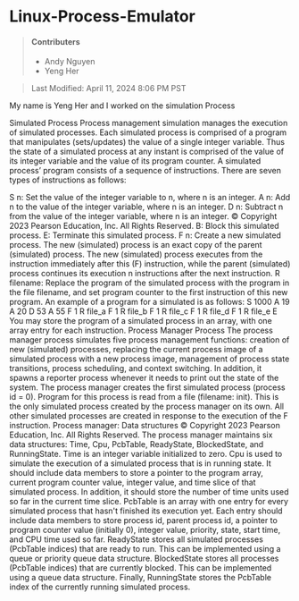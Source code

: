 # Linux-Process-Emulator

> #### Contributers
>
> - Andy Nguyen
> - Yeng Her

>  Last Modified: April 11, 2024 8:06 PM PST





My name is Yeng Her and I worked on the simulation Process

Simulated Process Process management simulation manages the execution of simulated processes. Each simulated process is comprised of a program that manipulates (sets/updates) the value of a single integer variable. Thus the state of a simulated process at any instant is comprised of the value of its integer variable and the value of its program counter. A simulated process’ program consists of a sequence of instructions. There are seven types of instructions as follows:

S n: Set the value of the integer variable to n, where n is an integer.
A n: Add n to the value of the integer variable, where n is an integer.
D n: Subtract n from the value of the integer variable, where n is an integer. © Copyright 2023 Pearson Education, Inc. All Rights Reserved.
B: Block this simulated process.
E: Terminate this simulated process.
F n: Create a new simulated process. The new (simulated) process is an exact copy of the parent (simulated) process. The new (simulated) process executes from the instruction immediately after this (F) instruction, while the parent (simulated) process continues its execution n instructions after the next instruction.
R filename: Replace the program of the simulated process with the program in the file filename, and set program counter to the first instruction of this new program. An example of a program for a simulated is as follows: S 1000 A 19 A 20 D 53 A 55 F 1 R file_a F 1 R file_b F 1 R file_c F 1 R file_d F 1 R file_e E You may store the program of a simulated process in an array, with one array entry for each instruction. Process Manager Process The process manager process simulates five process management functions: creation of new (simulated) processes, replacing the current process image of a simulated process with a new process image, management of process state transitions, process scheduling, and context switching. In addition, it spawns a reporter process whenever it needs to print out the state of the system. The process manager creates the first simulated process (process id = 0). Program for this process is read from a file (filename: init). This is the only simulated process created by the process manager on its own. All other simulated processes are created in response to the execution of the F instruction. Process manager: Data structures © Copyright 2023 Pearson Education, Inc. All Rights Reserved. The process manager maintains six data structures: Time, Cpu, PcbTable, ReadyState, BlockedState, and RunningState. Time is an integer variable initialized to zero. Cpu is used to simulate the execution of a simulated process that is in running state. It should include data members to store a pointer to the program array, current program counter value, integer value, and time slice of that simulated process. In addition, it should store the number of time units used so far in the current time slice. PcbTable is an array with one entry for every simulated process that hasn't finished its execution yet. Each entry should include data members to store process id, parent process id, a pointer to program counter value (initially 0), integer value, priority, state, start time, and CPU time used so far. ReadyState stores all simulated processes (PcbTable indices) that are ready to run. This can be implemented using a queue or priority queue data structure. BlockedState stores all processes (PcbTable indices) that are currently blocked. This can be implemented using a queue data structure. Finally, RunningState stores the PcbTable index of the currently running simulated process. 

